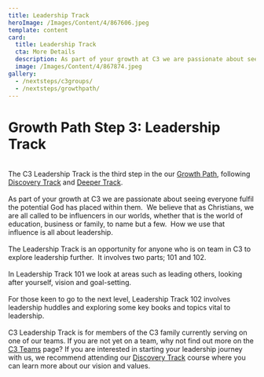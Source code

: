 ```yaml
---
title: Leadership Track
heroImage: /Images/Content/4/867606.jpeg
template: content
card:
  title: Leadership Track
  cta: More Details
  description: As part of your growth at C3 we are passionate about seeing everyone fulfil the potential God has placed within them. The Leadership Track is an opportunity for anyone who is on team in C3 to explore leadership further.
  image: /Images/Content/4/867874.jpeg
gallery:
  - /nextsteps/c3groups/
  - /nextsteps/growthpath/
---
```


<h1>
Growth Path Step 3: Leadership Track</h1>
<br/>
The C3 Leadership Track is the third step in the our <a href="/nextsteps/growthpath/">Growth Path</a>, following <a href="/nextsteps/growthpath/discoverytrack/">Discovery Track</a> and <a href="/nextsteps/growthpath/deepertrack/">Deeper Track</a>.<br/>
<br/>
As part of your growth at C3 we are passionate about seeing everyone fulfil the potential God has placed within them.  We believe that as Christians, we are all called to be influencers in our worlds, whether that is the world of education, business or family, to name but a few.  How we use that influence is all about leadership.<br/>
 <br/>
The Leadership Track is an opportunity for anyone who is on team in C3 to explore leadership further.  It involves two parts; 101 and 102.  <br/>
<br/>
In Leadership Track 101 we look at areas such as leading others, looking after yourself, vision and goal-setting.<br/>
<br/>
For those keen to go to the next level, Leadership Track 102 involves leadership huddles and exploring some key books and topics vital to leadership.<br/>
<br/>
C3 Leadership Track is for members of the C3 family currently serving on one of our teams. If you are not yet on a team, why not find out more on the <a href="/nextsteps/c3teams/">C3 Teams</a> page? If you are interested in starting your leadership journey with us, we recommend attending our <a href="/nextsteps/growthpath/discoverytrack/">Discovery Track</a> course where you can learn more about our vision and values.<br/>
<br/>
